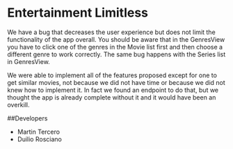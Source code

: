 #  Entertainment Limitless

We have a bug that decreases the user experience but does not limit the functionality of the app overall.
You should be aware that in the GenresView you have to click one of the genres in the Movie list first and then choose a different genre to work correctly.
The same bug happens with the Series list in GenresView.

We were able to implement all of the features proposed except for one to get similar movies, not because we did not have time or because we did not knew how to implement it.
In fact we found an endpoint to do that, but we thought the app is already complete without it and it would have been an overkill.

##Developers
- Martin Tercero
- Duilio Rosciano
